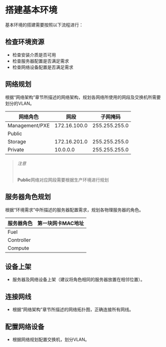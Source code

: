 # 搭建基本环境

基本环境的搭建需要按照以下流程进行：

## 检查环境资源

* 检查安装介质是否可用
* 检查服务器配置是否满足需求
* 检查网络设备配置是否满足需求

## 网络规划

根据“网络架构”章节所描述的网络架构，规划各网络所使用的网段及交换机所需要划分的VLAN。

|网络角色|网段|子网掩码|
|----|----|----|
|Management/PXE|172.16.100.0|255.255.255.0|
|Public|||
|Storage|172.16.201.0|255.255.255.0|
|Private|10.0.0.0|255.255.255.0|
  
> ###### 注意
> **Public**网络对应网段需要根据生产环境进行规划

## 服务器角色规划

根据“环境需求”中所描述的服务器配置需求，规划各物理服务器的角色。

|服务器角色|第一块网卡MAC地址|
|----|----|
|Fuel||
|Controller||
|Compute||

## 设备上架

* 服务器及网络设备上架（建议将角色相同的服务器放置在相邻位置）。

## 连接网线

* 根据“网络架构”章节所描述的网络拓扑图，正确连接所有网线。

## 配置网络设备

* 根据网络规划配置交换机，划分VLAN。

